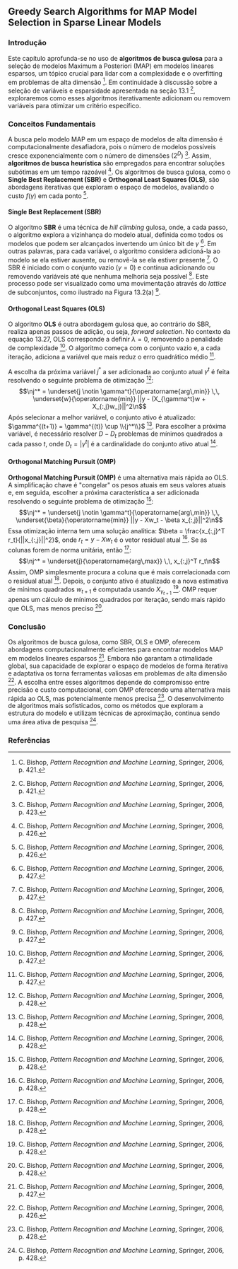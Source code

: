## Greedy Search Algorithms for MAP Model Selection in Sparse Linear Models

### Introdução
Este capítulo aprofunda-se no uso de **algoritmos de busca gulosa** para a seleção de modelos Maximum a Posteriori (MAP) em modelos lineares esparsos, um tópico crucial para lidar com a complexidade e o overfitting em problemas de alta dimensão [^1]. Em continuidade à discussão sobre a seleção de variáveis e esparsidade apresentada na seção 13.1 [^1], exploraremos como esses algoritmos iterativamente adicionam ou removem variáveis para otimizar um critério específico.

### Conceitos Fundamentais

A busca pelo modelo MAP em um espaço de modelos de alta dimensão é computacionalmente desafiadora, pois o número de modelos possíveis cresce exponencialmente com o número de dimensões ($2^D$) [^3]. Assim, **algoritmos de busca heurística** são empregados para encontrar soluções subótimas em um tempo razoável [^6]. Os algoritmos de busca gulosa, como o **Single Best Replacement (SBR)** e **Orthogonal Least Squares (OLS)**, são abordagens iterativas que exploram o espaço de modelos, avaliando o custo $f(\gamma)$ em cada ponto [^6].

#### Single Best Replacement (SBR)

O algoritmo **SBR** é uma técnica de *hill climbing* gulosa, onde, a cada passo, o algoritmo explora a vizinhança do modelo atual, definida como todos os modelos que podem ser alcançados invertendo um único bit de $\gamma$ [^7]. Em outras palavras, para cada variável, o algoritmo considera adicioná-la ao modelo se ela estiver ausente, ou removê-la se ela estiver presente [^7]. O SBR é iniciado com o conjunto vazio ($\gamma = 0$) e continua adicionando ou removendo variáveis até que nenhuma melhoria seja possível [^7]. Este processo pode ser visualizado como uma movimentação através do *lattice* de subconjuntos, como ilustrado na Figura 13.2(a) [^7].

#### Orthogonal Least Squares (OLS)

O algoritmo **OLS** é outra abordagem gulosa que, ao contrário do SBR, realiza apenas passos de adição, ou seja, *forward selection*. No contexto da equação 13.27, OLS corresponde a definir $\lambda = 0$, removendo a penalidade de complexidade [^7]. O algoritmo começa com o conjunto vazio e, a cada iteração, adiciona a variável que mais reduz o erro quadrático médio [^7].

A escolha da próxima variável $j^*$ a ser adicionada ao conjunto atual $\gamma^t$ é feita resolvendo o seguinte problema de otimização [^8]:
$$\nj^* = \underset{j \notin \gamma^t}{\operatorname{arg\,min}} \,\, \underset{w}{\operatorname{min}} ||y - (X_{\gamma^t}w + X_{:,j}w_j)||^2\n$$
Após selecionar a melhor variável, o conjunto ativo é atualizado: $\gamma^{(t+1)} = \gamma^{(t)} \cup \\{j^*\\}$ [^8]. Para escolher a próxima variável, é necessário resolver $D - D_t$ problemas de mínimos quadrados a cada passo $t$, onde $D_t = |\gamma^t|$ é a cardinalidade do conjunto ativo atual [^8].

#### Orthogonal Matching Pursuit (OMP)

**Orthogonal Matching Pursuit (OMP)** é uma alternativa mais rápida ao OLS. A simplificação chave é "congelar" os pesos atuais em seus valores atuais e, em seguida, escolher a próxima característica a ser adicionada resolvendo o seguinte problema de otimização [^8]:
$$\nj^* = \underset{j \notin \gamma^t}{\operatorname{arg\,min}} \,\, \underset{\beta}{\operatorname{min}} ||y - Xw_t - \beta x_{:,j}||^2\n$$
Essa otimização interna tem uma solução analítica: $\beta = \frac{x_{:,j}^T r_t}{||x_{:,j}||^2}$, onde $r_t = y - Xw_t$ é o vetor residual atual [^8]. Se as colunas forem de norma unitária, então [^8]:
$$\nj^* = \underset{j}{\operatorname{arg\,max}} \,\, x_{:,j}^T r_t\n$$
Assim, OMP simplesmente procura a coluna que é mais correlacionada com o residual atual [^8]. Depois, o conjunto ativo é atualizado e a nova estimativa de mínimos quadrados $w_{t+1}$ é computada usando $X_{\gamma_{t+1}}$ [^8]. OMP requer apenas um cálculo de mínimos quadrados por iteração, sendo mais rápido que OLS, mas menos preciso [^8].

### Conclusão

Os algoritmos de busca gulosa, como SBR, OLS e OMP, oferecem abordagens computacionalmente eficientes para encontrar modelos MAP em modelos lineares esparsos [^7]. Embora não garantam a otimalidade global, sua capacidade de explorar o espaço de modelos de forma iterativa e adaptativa os torna ferramentas valiosas em problemas de alta dimensão [^6]. A escolha entre esses algoritmos depende do compromisso entre precisão e custo computacional, com OMP oferecendo uma alternativa mais rápida ao OLS, mas potencialmente menos precisa [^8]. O desenvolvimento de algoritmos mais sofisticados, como os métodos que exploram a estrutura do modelo e utilizam técnicas de aproximação, continua sendo uma área ativa de pesquisa [^8].

### Referências
[^1]: C. Bishop, *Pattern Recognition and Machine Learning*, Springer, 2006, p. 421.
[^2]: C. Bishop, *Pattern Recognition and Machine Learning*, Springer, 2006, p. 422.
[^3]: C. Bishop, *Pattern Recognition and Machine Learning*, Springer, 2006, p. 423.
[^4]: C. Bishop, *Pattern Recognition and Machine Learning*, Springer, 2006, p. 424.
[^5]: C. Bishop, *Pattern Recognition and Machine Learning*, Springer, 2006, p. 425.
[^6]: C. Bishop, *Pattern Recognition and Machine Learning*, Springer, 2006, p. 426.
[^7]: C. Bishop, *Pattern Recognition and Machine Learning*, Springer, 2006, p. 427.
[^8]: C. Bishop, *Pattern Recognition and Machine Learning*, Springer, 2006, p. 428.
<!-- END -->